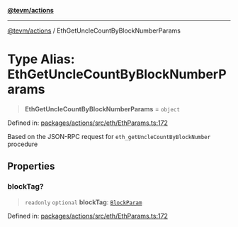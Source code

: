 [**@tevm/actions**](../README.md)

***

[@tevm/actions](../globals.md) / EthGetUncleCountByBlockNumberParams

# Type Alias: EthGetUncleCountByBlockNumberParams

> **EthGetUncleCountByBlockNumberParams** = `object`

Defined in: [packages/actions/src/eth/EthParams.ts:172](https://github.com/evmts/tevm-monorepo/blob/main/packages/actions/src/eth/EthParams.ts#L172)

Based on the JSON-RPC request for `eth_getUncleCountByBlockNumber` procedure

## Properties

### blockTag?

> `readonly` `optional` **blockTag**: [`BlockParam`](BlockParam.md)

Defined in: [packages/actions/src/eth/EthParams.ts:172](https://github.com/evmts/tevm-monorepo/blob/main/packages/actions/src/eth/EthParams.ts#L172)

